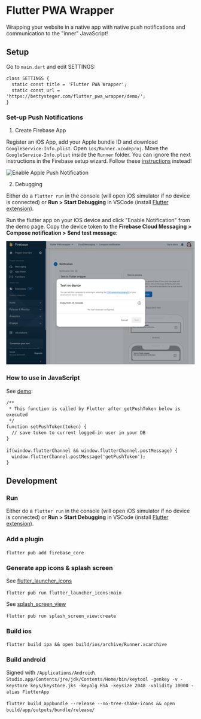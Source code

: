 # Flutter PWA Wrapper

Wrapping your website in a native app with native push notifications and communication to the "inner" JavaScript!

## Setup 

Go to `main.dart` and edit SETTINGS:

```
class SETTINGS {
  static const title = 'Flutter PWA Wrapper';
  static const url = 'https://bettysteger.com/flutter_pwa_wrapper/demo/'; 
}
```

### Set-up Push Notifications 

1. Create Firebase App 

Register an iOS App, add your Apple bundle ID and download `GoogleService-Info.plist`. Open `ios/Runner.xcodeproj`. Move the `GoogleService-Info.plist` inside the `Runner` folder. You can ignore the next instructions in the Firebase setup wizard. Follow these [instructions](https://firebase.flutter.dev/docs/messaging/apple-integration) instead!

![Enable Apple Push Notification](https://images.prismic.io/invertase/74bd1df4-c9e9-465c-9e0f-cacf6e26d68c_7539b8ec-c310-40dd-91e5-69f19009786f_apple-fcm-upload-key.gif?auto=compress,format)


2. Debugging

Either do a `flutter run` in the console (will open iOS simulator if no device is connected) or **Run > Start Debugging** in VSCode (install [Flutter extension](https://docs.flutter.dev/get-started/editor?tab=vscode)).

Run the flutter app on your iOS device and click "Enable Notification" from the demo page. Copy the device token to the **Firebase Cloud Messaging > Compose notification > Send test message**:

![Send test message](docs/test-push.png)

### How to use in JavaScript

See [demo](https://github.com/bettysteger/flutter_pwa_wrapper/blob/main/docs/demo/index.html):

```
/**
 * This function is called by Flutter after getPushToken below is executed
 */
function setPushToken(token) { 
  // save token to current logged-in user in your DB 
} 

if(window.flutterChannel && window.flutterChannel.postMessage) {
  window.flutterChannel.postMessage('getPushToken');
}
```


## Development

### Run 

Either do a `flutter run` in the console (will open iOS simulator if no device is connected) or **Run > Start Debugging** in VSCode (install [Flutter extension](https://docs.flutter.dev/get-started/editor?tab=vscode)).

### Add a plugin

`flutter pub add firebase_core`

### Generate app icons & splash screen

See [flutter_launcher_icons](https://pub.dev/packages/flutter_launcher_icons)

`flutter pub run flutter_launcher_icons:main`

See [splash_screen_view](https://pub.dev/packages/splash_screen_view)

`flutter pub run splash_screen_view:create`

### Build ios

`flutter build ipa && open build/ios/archive/Runner.xcarchive`

### Build android

Signed with `/Applications/Android\ Studio.app/Contents/jre/jdk/Contents/Home/bin/keytool -genkey -v -keystore keys/keystore.jks -keyalg RSA -keysize 2048 -validity 10000 -alias FlutterApp`

`flutter build appbundle --release --no-tree-shake-icons && open build/app/outputs/bundle/release/`